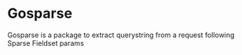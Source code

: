 # Gosparse

Gosparse is a package to extract querystring from a request following Sparse
Fieldset params
